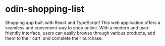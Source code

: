 # odin-shopping-list
Shopping app built with React and TypeScript! This web application offers a seamless and convenient way to shop online. With a modern and user-friendly interface, users can easily browse through various products, add them to their cart, and complete their purchase.
